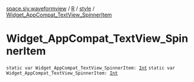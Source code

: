 [space.siy.waveformview](../../index.md) / [R](../index.md) / [style](index.md) / [Widget_AppCompat_TextView_SpinnerItem](./-widget_-app-compat_-text-view_-spinner-item.md)

# Widget_AppCompat_TextView_SpinnerItem

`static var Widget_AppCompat_TextView_SpinnerItem: `[`Int`](https://kotlinlang.org/api/latest/jvm/stdlib/kotlin/-int/index.html)
`static var Widget_AppCompat_TextView_SpinnerItem: `[`Int`](https://kotlinlang.org/api/latest/jvm/stdlib/kotlin/-int/index.html)